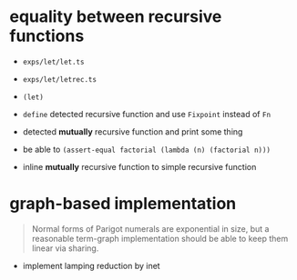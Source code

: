 # equality between recursive functions

- `exps/let/let.ts`
- `exps/let/letrec.ts`

- `(let)`

- `define` detected recursive function and use `Fixpoint` instead of `Fn`
- detected **mutually** recursive function and print some thing
- be able to `(assert-equal factorial (lambda (n) (factorial n)))`
- inline **mutually** recursive function to simple recursive function

# graph-based implementation

> Normal forms of Parigot numerals are exponential in size,
> but a reasonable term-graph implementation
> should be able to keep them linear via sharing.

- implement lamping reduction by inet
